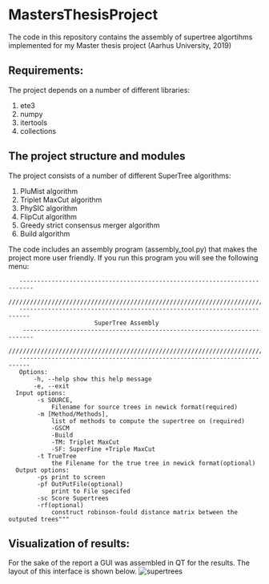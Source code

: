 # MastersThesisProject

The code in this repository contains the assembly of supertree algortihms implemented for my Master thesis project (Aarhus University, 2019)

## Requirements: 
The project depends on a number of different libraries:
  1. ete3 
  2. numpy  
  3. itertools
  4. collections

## The project structure and modules
The project consists of a number of different SuperTree algorithms: 
  1. PluMist algorithm
  2. Triplet MaxCut algorithm
  3. PhySIC algorithm
  4. FlipCut algorithm
  5. Greedy strict consensus merger algorithm
  6. Build algorithm


The code includes an assembly program (assembly_tool.py) that makes the project more user friendly. If you run this program you will see the following menu:

       --------------------------------------------------------------------------
       /////////////////////////////////////////////////////////////////////////
       -------------------------------------------------------------------------
                            SuperTree Assembly
        -------------------------------------------------------------------------
       /////////////////////////////////////////////////////////////////////////
       -------------------------------------------------------------------------
       Options:
           -h, --help show this help message
           -e, --exit
      Input options:
            -s SOURCE, 
                Filename for source trees in newick format(required)
            -m [Method/Methods], 
                list of methods to compute the supertree on (required)
                -GSCM
                -Build
                -TM: Triplet MaxCut
                -SF: SuperFine +Triple MaxCut 
            -t TrueTree
                the Filename for the true tree in newick format(optional)
      Output options:
            -ps print to screen
            -pf OutPutFile(optional) 
                print to File specifed 
            -sc Score Supertrees 
            -rf(optional)  
                construct robinson-fould distance matrix between the outputed trees"""
                
 
   ## Visualization of results:           
   For the sake of the report a GUI was assembled in QT for the results. The layout of this interface is shown below.
   ![supertrees](https://user-images.githubusercontent.com/8816121/116957357-8d1e5780-ac4c-11eb-9d33-ae57cf6eb740.JPG)

